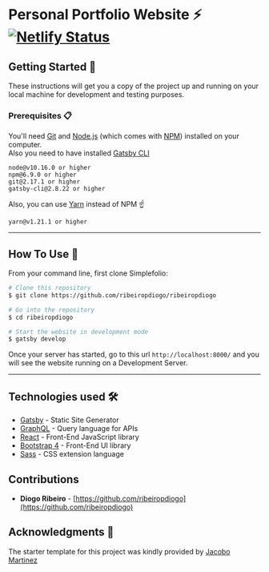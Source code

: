 # Personal Portfolio Website ⚡️ [![Netlify Status](https://api.netlify.com/api/v1/badges/c4c28968-ff62-4bab-97ee-28d8ef813557/deploy-status)](https://app.netlify.com/sites/ribeiropdiogo/deploys)

## Getting Started 🚀

These instructions will get you a copy of the project up and running on your local machine for development and testing purposes.

### Prerequisites 📋

You'll need [Git](https://git-scm.com) and [Node.js](https://nodejs.org/en/download/) (which comes with [NPM](http://npmjs.com)) installed on your computer.\
Also you need to have installed [Gatsby CLI](https://www.gatsbyjs.org/docs/quick-start/)

```
node@v10.16.0 or higher
npm@6.9.0 or higher
git@2.17.1 or higher
gatsby-cli@2.8.22 or higher
```

Also, you can use [Yarn](https://yarnpkg.com/) instead of NPM ☝️

```
yarn@v1.21.1 or higher
```

---

## How To Use 🔧

From your command line, first clone Simplefolio:

```bash
# Clone this repository
$ git clone https://github.com/ribeiropdiogo/ribeiropdiogo

# Go into the repository
$ cd ribeiropdiogo

# Start the website in development mode
$ gatsby develop
```

Once your server has started, go to this url `http://localhost:8000/` and you will see the website running on a Development Server.

---

## Technologies used 🛠️

- [Gatsby](https://www.gatsbyjs.org/) - Static Site Generator
- [GraphQL](https://graphql.org/) - Query language for APIs
- [React](https://es.reactjs.org/) - Front-End JavaScript library
- [Bootstrap 4](https://getbootstrap.com/docs/4.3/getting-started/introduction/) - Front-End UI library
- [Sass](https://sass-lang.com/documentation) - CSS extension language

## Contributions

- **Diogo Ribeiro** - [https://github.com/ribeiropdiogo](https://github.com/ribeiropdiogo)

## Acknowledgments 🎁

The starter template for this project was kindly provided by [Jacobo Martinez](https://github.com/cobidev)
